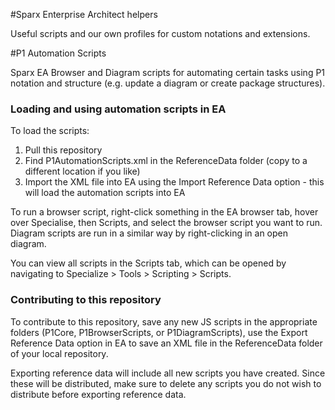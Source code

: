 #Sparx Enterprise Architect helpers

Useful scripts and our own profiles for custom notations and extensions.


#P1 Automation Scripts

Sparx EA Browser and Diagram scripts for automating certain tasks using P1 notation and structure (e.g. update a diagram or create package structures). 

### Loading and using automation scripts in EA
To load the scripts:

1. Pull this repository
2. Find P1AutomationScripts.xml in the ReferenceData folder (copy to a different location if you like)
3. Import the XML file into EA using the Import Reference Data option - this will load the automation scripts into EA

To run a browser script, right-click something in the EA browser tab, hover over Specialise, then Scripts, and select the browser script you want to run. Diagram scripts are run in a similar way by right-clicking in an open diagram.

You can view all scripts in the Scripts tab, which can be opened by navigating to Specialize > Tools > Scripting > Scripts.

### Contributing to this repository
To contribute to this repository, save any new JS scripts in the appropriate folders (P1Core, P1BrowserScripts, or P1DiagramScripts), use the Export Reference Data option in EA to save an XML file in the ReferenceData folder of your local repository.

Exporting reference data will include all new scripts you have created. Since these will be distributed, make sure to delete any scripts you do not wish to distribute before exporting reference data.
